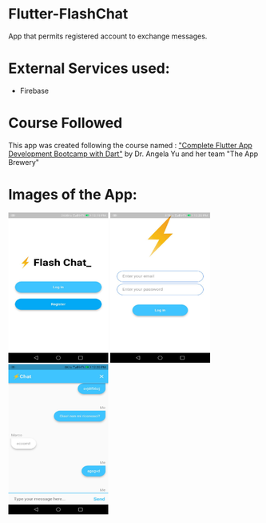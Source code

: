 # Flutter-FlashChat
 App that permits registered account to exchange messages.
 
# External Services used:
 - Firebase

# Course Followed
This app was created following the course named : <a href="https://www.udemy.com/course/flutter-bootcamp-with-dart/">"Complete Flutter App Development Bootcamp with Dart"</a> by Dr. Angela Yu and her team "The App Brewery"

# Images of the App:
<div class="display: inline-block">
  <img src="https://github.com/Simonotos/Flutter-FlashChat/blob/main/appImages/1.jpg" width="200" height="300">
  <img src="https://github.com/Simonotos/Flutter-FlashChat/blob/main/appImages/2.jpg" width="200" height="300">
 <img src="https://github.com/Simonotos/Flutter-FlashChat/blob/main/appImages/3.jpg" width="200" height="300">
</div>


